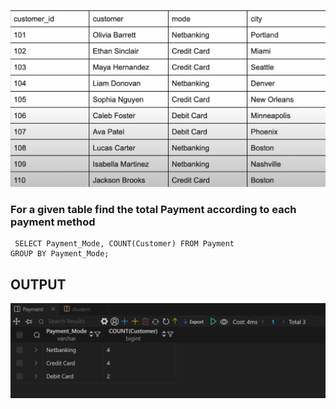  ![alt text](image.png)

 ### For a given table find the total Payment according to each payment method


```
 SELECT Payment_Mode, COUNT(Customer) FROM Payment
GROUP BY Payment_Mode; 
```

## OUTPUT

![alt text](image-2.png)

